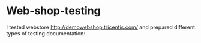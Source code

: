 # Web-shop-testing
I tested webstore http://demowebshop.tricentis.com/ and prepared different types of testing documentation:
